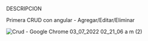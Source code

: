 DESCRIPCION

Primera CRUD con angular - Agregar/Editar/Eliminar

![Crud - Google Chrome 03_07_2022 02_21_06 a  m  (2)](https://user-images.githubusercontent.com/68491477/177012277-07902d72-df22-4114-ba24-c2742fe3856c.png)
